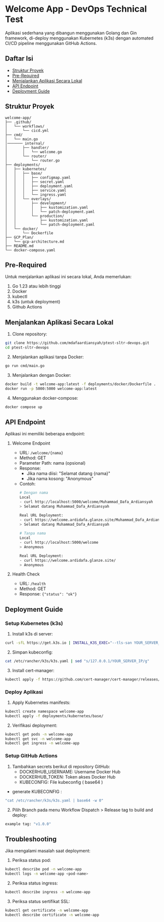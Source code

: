 # Welcome App - DevOps Technical Test

Aplikasi sederhana yang dibangun menggunakan Golang dan Gin framework, di-deploy menggunakan Kubernetes (k3s) dengan automated CI/CD pipeline menggunakan GitHub Actions.

## Daftar Isi
- [Struktur Proyek](#struktur-proyek)
- [Pre-Required](#pre-required)
- [Menjalankan Aplikasi Secara Lokal](#menjalankan-aplikasi-secara-lokal)
- [API Endpoint](#api-endpoint)
- [Deployment Guide](#deployment-guide)

## Struktur Proyek

```
welcome-app/
├── .github/
│   └── workflows/
│       └── cicd.yml
├── cmd/
│   └── main.go
│─────── internal/
│       ├── handler/
│       │   └── welcome.go
│       └── router/
│           └── router.go
├── deployments/
│   ├── kubernetes/
│   │   ├── base/
│   │   │   ├── configmap.yaml
│   │   │   ├── secret.yaml
│   │   │   ├── deployment.yaml
│   │   │   ├── service.yaml
│   │   │   └── ingress.yaml
│   │   └── overlays/
│   │       ├── development/
│   │       │   ├── kustomization.yaml
│   │       │   └── patch-deployment.yaml
│   │       └── production/
│   │           ├── kustomization.yaml
│   │           └── patch-deployment.yaml
│   └── docker/
│       └── Dockerfile
├── GCP_Plan/
│   └── gcp-architecture.md
├── README.md
└── docker-compose.yaml
```

## Pre-Required

Untuk menjalankan aplikasi ini secara lokal, Anda memerlukan:

1. Go 1.23 atau lebih tinggi
2. Docker
3. kubectl
4. k3s (untuk deployment)
5. Github Actions

## Menjalankan Aplikasi Secara Lokal

1. Clone repository:
```bash
git clone https://github.com/mdafaardiansyah/ptest-sltr-devops.git
cd ptest-sltr-devops
```

2. Menjalankan aplikasi tanpa Docker:
```bash
go run cmd/main.go
```

3. Menjalankan dengan Docker:
```bash
docker build -t welcome-app:latest -f deployments/docker/Dockerfile .
docker run -p 5000:5000 welcome-app:latest
```

4. Menggunakan docker-compose:
```bash
docker compose up
```

## API Endpoint

Aplikasi ini memiliki beberapa endpoint:

1. Welcome Endpoint
    - URL: `/welcome/{nama}`
    - Method: GET
    - Parameter Path: nama (opsional)
    - Response:
        - Jika nama diisi: "Selamat datang {nama}"
        - Jika nama kosong: "Anonymous"
    - Contoh:
      ```bash
      # Dengan nama
      Local
      - curl http://localhost:5000/welcome/Muhammad_Dafa_Ardiansyah
      > Selamat datang Muhammad_Dafa_Ardiansyah
      
      Real URL Deployment:
      - curl https://welcome.ardidafa.glanze.site/Muhammad_Dafa_Ardiansyah
      > Selamat datang Muhammad_Dafa_Ardiansyah
 
      # Tanpa nama
      Local
      - curl http://localhost:5000/welcome
      > Anonymous
      
      Real URL Deployment:
      - curl https://welcome.ardidafa.glanze.site/
      > Anonymous
      ```

2. Health Check
    - URL: `/health`
    - Method: GET
    - Response: `{"status": "ok"}`

## Deployment Guide

### Setup Kubernetes (k3s)

1. Install k3s di server:
```bash
curl -sfL https://get.k3s.io | INSTALL_K3S_EXEC="--tls-san YOUR_SERVER_IP --node-external-ip YOUR_SERVER_IP" sh -
```

2. Simpan kubeconfig:
```bash
cat /etc/rancher/k3s/k3s.yaml | sed "s/127.0.0.1/YOUR_SERVER_IP/g"
```

3. Install cert-manager:
```bash
kubectl apply -f https://github.com/cert-manager/cert-manager/releases/download/v1.13.3/cert-manager.yaml
```

### Deploy Aplikasi

1. Apply Kubernetes manifests:
```bash
kubectl create namespace welcome-app
kubectl apply -f deployments/kubernetes/base/
```

2. Verifikasi deployment:
```bash
kubectl get pods -n welcome-app
kubectl get svc -n welcome-app
kubectl get ingress -n welcome-app
```

### Setup GitHub Actions

1. Tambahkan secrets berikut di repository GitHub:
    - DOCKERHUB_USERNAME: Username Docker Hub
    - DOCKERHUB_TOKEN: Token akses Docker Hub
    - KUBECONFIG: File kubeconfig ( base64 )
- generate KUBECONFIG :
```bash
"cat /etc/rancher/k3s/k3s.yaml | base64 -w 0"
```
2. Pilih Branch pada menu Workflow Dispatch > Release tag to build and deploy:
```bash
example tag: "v1.0.0"
```
## Troubleshooting

Jika mengalami masalah saat deployment:

1. Periksa status pod:
```bash
kubectl describe pod -n welcome-app
kubectl logs -n welcome-app <pod-name>
```

2. Periksa status ingress:
```bash
kubectl describe ingress -n welcome-app
```

3. Periksa status sertifikat SSL:
```bash
kubectl get certificate -n welcome-app
kubectl describe certificate -n welcome-app
```